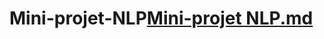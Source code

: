 # Mini-projet-NLP[Mini-projet NLP.md](https://github.com/aminehammouda/Mini-projet-NLP/files/11716908/Mini-projet.NLP.md)

